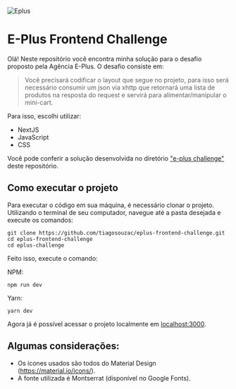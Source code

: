 ![Eplus](https://www.agenciaeplus.com.br/wp-content/themes/eplus/images/agencia-eplus-n-logo.png)

# E-Plus Frontend Challenge

Olá! Neste repositório você encontra minha solução para o desafio proposto pela Agência E-Plus. O desafio consiste em:

> Você precisará codificar o layout que segue no projeto, para isso será necessário consumir um json via xhttp que retornará uma lista de produtos na resposta do request e servirá para alimentar/manipular o mini-cart.

Para isso, escolhi utilizar:

- NextJS
- JavaScript
- CSS

Você pode conferir a solução desenvolvida no diretório ["e-plus challenge"](https://projects.invisionapp.com/share/NARHXUS6HCF#/357617423_Eplus) deste repositório.

## Como executar o projeto

Para executar o código em sua máquina, é necessário clonar o projeto. Utilizando o terminal de seu computador, navegue até a pasta desejada e execute os comandos:

```
git clone https://github.com/tiagosouzac/eplus-frontend-challenge.git
cd eplus-frontend-challenge
cd eplus-challenge
```

Feito isso, execute o comando:

NPM:

```
npm run dev
```

Yarn:

```
yarn dev
```

Agora já é possível acessar o projeto localmente em [localhost:3000](http://localhost:3000).

## Algumas considerações:

- Os ícones usados são todos do Material Design (https://material.io/icons/).
- A fonte utilizada é Montserrat (disponível no Google Fonts).

